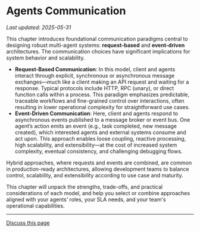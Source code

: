 # Agents Communication

_Last updated: 2025-05-31_

This chapter introduces foundational communication paradigms central to
designing robust multi-agent systems: **request-based** and **event-driven**
architectures. The communication choices have significant implications for
system behavior and scalability.

- **Request-Based Communication**: In this model, client and agents interact
  through explicit, synchronous or asynchronous message exchanges—much like a
  client making an API request and waiting for a response. Typical protocols
  include HTTP, RPC (unary), or direct function calls within a process. This
  paradigm emphasizes predictable, traceable workflows and fine-grained control
  over interactions, often resulting in lower operational complexity for
  straightforward use cases.
- **Event-Driven Communication**: Here, client and agents respond to
  asynchronous events published to a message broker or event bus. One agent’s
  action emits an event (e.g., task completed, new message created), which
  interested agents and external systems consume and act upon. This approach
  enables loose coupling, reactive processing, high scalability, and
  extensibility—at the cost of increased system complexity, eventual
  consistency, and challenging debugging flows.

Hybrid approaches, where requests and events are combined, are common in
production-ready architectures, allowing development teams to balance control,
scalability, and extensibility according to use case and maturity.

This chapter will unpack the strengths, trade-offs, and practical considerations
of each model, and help you select or combine approaches aligned with your
agents’ roles, your SLA needs, and your team's operational capabilities.

---
<a class="github-button" href="https://github.com/microsoft/multi-agent-reference-architecture/discussions/new?category=q-a&body=Source: [Agents Communication](https://github.com/microsoft/multi-agent-reference-architecture/blob/main/docs/agents-communication/Agents-Communication.md)" data-icon="octicon-comment-discussion" target="_blank" data-size="large" aria-label="Discuss buttons/github-buttons on GitHub">Discuss this page</a>  <script async defer src="https://buttons.github.io/buttons.js"></script>